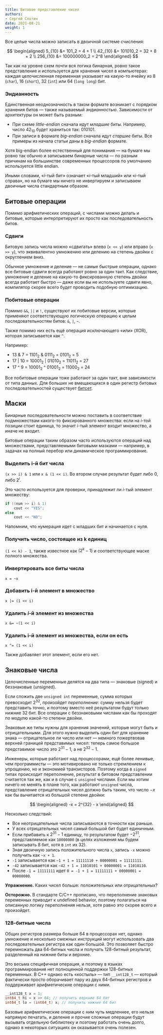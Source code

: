 ```yaml
---
title: Битовое представление чисел
authors:
- Сергей Слотин
date: 2021-08-21
weight: 1
---
```


Все целые числа можно записать в двоичной системе счисления:

$$
\begin{aligned}
   5_{10}   &= 101_2 = 4 + 1
\\ 42_{10}  &= 101010_2 = 32 + 8 + 2
\\ 256_{10} &= 100000000_2 = 2^8
\end{aligned}
$$

Так как на уровне схем почти вся логика бинарная, ровно такое представление и используется для хранения чисел в компьютерах: каждая целочисленная переменная указывает на какую-то ячейку из 8 (`char`), 16 (`short`), 32 (`int`) или 64 (`long long`) бит.

### Эндианность

Единственная неоднозначность в таком формате возникает с порядком хранения битов — также называемый *эндианностью*. Зависимости от архитектуры он может быть разным:

- При схеме *little-endian* сначала идут *младшие* биты. Например,
число $42_{10}$ будет храниться так: $010101$.
- При записи в формате *big-endian* сначала идут *старшие* биты. Все
примеры из начала статьи даны в *big-endian* формате.

Хотя big-endian более естественный для понимания — на бумаге мы ровно так обычно и записываем бинарные числа — по разным причинам на большинстве современных процессоров по умолчанию используется little endian.

Иными словами, «$i$-тый бит» означает «$i$-тый младший» или «$i$-тый справа», но на бумаге мы ничего не инвертируем и записываем двоичные числа стандартным образом.

## Битовые операции

Помимо арифметических операций, с числами можно делать и битовые, которые интерпретируют их просто как последовательность битов.

### Сдвиги

Битовую запись числа можно «сдвигать» влево (`x << y`) или вправо (`x >> y`), что эквивалентно умножению или делению на степень двойки с округлением вниз.

Обычное умножение и деление — не самые быстрые операции, однако все битовые сдвиги всегда работают ровно за один такт. Как следствие, умножение и деление на какую-то фиксированную степень двойки всегда работает быстро — даже если вы не используете сдвиги явно, компилятор скорее всего будет проводить подобную оптимизацию.

### Побитовые операции

Помимо `&&`, `||` и `!`, существуют их побитовые версии, которые применяют соответствующую логическую операцию к целым последовательностям битов: `&`, `|`, `~`.

Также помимо них есть ещё операция исключающего «или» (XOR), которая записывается как `^`.

Например:

- $13$ & $7$ = $1101_2$ & $0111_2$ = $0101_2$ = $5$
- $17$ | $10$ = $10001_2$ | $01010_2$ = $11011_2$ = $27$
- $17$ ^ $9$ = $10001_2$ ^ $01001_2$ = $11000_2$ = $24$

Все побитовые операции тоже работают за один такт, вне зависимости от типа данных. Для больших не вмещающихся в один регистр битовых последовательностей существует [битсет](/cs/set-structures/bitset/).

## Маски

Бинарные последовательности можно поставить в соответствие подмножествам какого-то фиксированного множества: если на $i$-той позиции стоит единица, то значит $i$-тый элемент входит множество, а иначе не входит.

Битовые операции таким образом часто используются операций над множествами, представляемыми битовыми мазками — например, в задачах на полный перебор или динамическое программирование.

### Выделить i-й бит числа

`(x >> i) & 1` или `x & (1 << i)`. Во втором случае результат будет либо 0, либо $2^i$.

Это часто используется для проверки, принадлежит ли $i$-тый элемент множеству:

```cpp
if ((num >> i) & 1)
    cout << "YES";
else
    cout << "NO";
```

Напомним, что нумерация идет с младших бит и начинается с нуля.

### Получить число, состоящее из k единиц

`(1 << k) - 1`, также известное как $(2^k-1)$ и соответствующее маске полного множества.

### Инвертировать все биты числа

`x = ~x`

### Добавить i-й элемент в множество

`x |= (1 << i)`

### Удалить $i$-й элемент из множества

`x &= ~(1 << i)`

### Удалить i-й элемент из множества, если он есть

`x ^= (1 << i)`

Также добавляет этот элемент, если его нет.

## Знаковые числа

Целочисленные переменные делятся на два типа — знаковые (signed) и беззнаковые (unsigned).

Если сложить две `unsigned int` переменные, сумма которых превосходит $2^{32}$, произойдет *переполнение*: сумму нельзя будет представить точно, и поэтому вместо неё результатом будут только нижние 32 бит. Все операции с беззнаковыми числами как бы проходят по модулю какой-то степени двойки.

Знаковые же типы нужны для хранения значений, которые могут быть и отрицательными. Для этого нужно выделить один бит для хранение знака — отрицательное ли число или нет — немного пожертвовав верхней границей представимых чисел: теперь самое большое представимое число это $2^{31}-1$, а не $2^{32}-1$.

Инженеры, которые работают над процессорами, ещё более ленивые, чем программисты — это мотивировано не только стремлением к упрощению, но и экономией транзисторов. Поэтому когда в `signed` типах происходит переполнение, результат в битовом представлении считается так же, как и в случае с `unsigned` числами. Если мы хотим ничего не менять в плане того, как работают `unsigned` числа, представление отрицательных чисел должно быть таким, что число $-x$ как бы вычитается из большой степени двойки:

$$
\begin{aligned}
-x = 2^{32} - x
\end{aligned}
$$

Несколько следствий:

- Все неотрицательные числа записываются в точности как раньше.
- У всех отрицательных чисел самый большой бит будет единичным.
- Если прибавить к $2^{31}-1$ единицу, то результатом будет $-2^{31}$, представляемое как `10000000` (в целях изложения мы будем записывать 8 бит, хотя в `int` их 32).
- Зная двоичную запись положительного числа `x`, запись `-x` можно получить как `~x + 1`.
- `-1` записывается как `~1 + 1 = 11111110 + 00000001 = 11111111`.
- `-42` записывается как `~42 + 1 = 11010101 + 00000001 = 11010110`.
- После `-1 = 11111111` идет `0 = -1 + 1 = 11111111 + 00000001 = 00000000`.

**Упражнение.** Каких чисел больше: положительных или отрицательных?

**Осторожно.** В стандарте C/C++ прописано, что переполнение знаковых переменных приводит к undefined behavior, поэтому полагаться на описанную логику переполнения нельзя, хотя равно это скорее всего и произойдет.

### 128-битные числа

Общих регистров размера больше 64 в процессорах нет, однако умножение и несколько смежных инструкций могут использовать два последовательных регистра как один большой. Это позволяет быстро перемножать два 64-битных числа и получать 128-битный результат, разделенный на нижние биты и верхние.

Это весьма специфичная операция, и поэтому в языках программирования нет полноценной поддержки 128-битных переменных. В C++ однако есть «костыль» — тип `__int128_t` — который фактически просто оборачивает пару из двух 64-битных регистров и поддерживает арифметические операции с ними.

```c++
__int128_t x = 1;
int64_t hi = x >> 64; // получить верхние 64 бит
int64_t lo = (int64_t) x; // получить нижние 64 бит
```

Базовые арифметические операции с ним чуть медленнее, его нельзя напрямую печатать, и деление и прочие сложные операции будут вызывать отдельную библиотеку и поэтому работать очень долго, однако в некоторых ситуациях он оказывается очень полезен.
